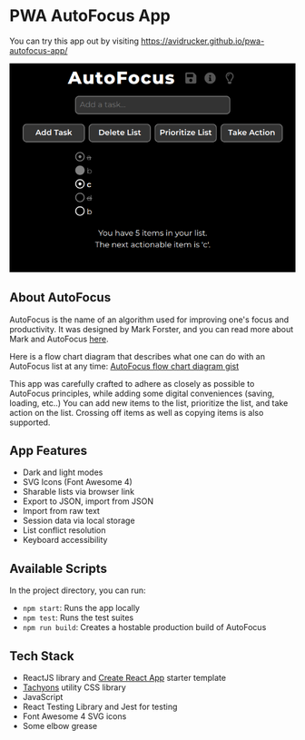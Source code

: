 # PWA AutoFocus App

You can try this app out by visiting https://avidrucker.github.io/pwa-autofocus-app/

![AutoFocus screenshot](autofocus_screenshot.png)

## About AutoFocus

AutoFocus is the name of an algorithm used for improving one's focus and productivity. It was designed by Mark Forster, and you can read more about Mark and AutoFocus [here](http://markforster.squarespace.com/blog/2021/11/16/the-final-version-perfected-fvp-instructions-reposted.html).

Here is a flow chart diagram that describes what one can do with an AutoFocus list at any time: [AutoFocus flow chart diagram gist](https://gist.github.com/avidrucker/0c937921ec94d9ac4e208b26d3917020)

This app was carefully crafted to adhere as closely as possible to AutoFocus principles, while adding some digital conveniences (saving, loading, etc..) You can add new items to the list, prioritize the list, and take action on the list. Crossing off items as well as copying items is also supported.

## App Features

- Dark and light modes
- SVG Icons (Font Awesome 4)
- Sharable lists via browser link
- Export to JSON, import from JSON
- Import from raw text
- Session data via local storage
- List conflict resolution
- Keyboard accessibility

## Available Scripts

In the project directory, you can run:

- `npm start`: Runs the app locally
- `npm test`: Runs the test suites
- `npm run build`: Creates a hostable production build of AutoFocus

## Tech Stack

- ReactJS library and [Create React App](https://github.com/facebook/create-react-app) starter template
- [Tachyons](https://tachyons.io/) utility CSS library
- JavaScript
- React Testing Library and Jest for testing
- Font Awesome 4 SVG icons
- Some elbow grease
